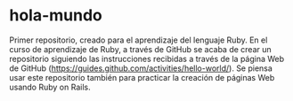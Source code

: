 # hola-mundo
Primer repositorio, creado para el aprendizaje del lenguaje Ruby.
En el curso de aprendizaje de Ruby, a través de GitHub se acaba de crear un repositorio siguiendo las instrucciones recibidas a través de la página Web de GitHub (https://guides.github.com/activities/hello-world/). Se piensa usar este repositorio también para practicar la creación de páginas Web usando Ruby on Rails.
